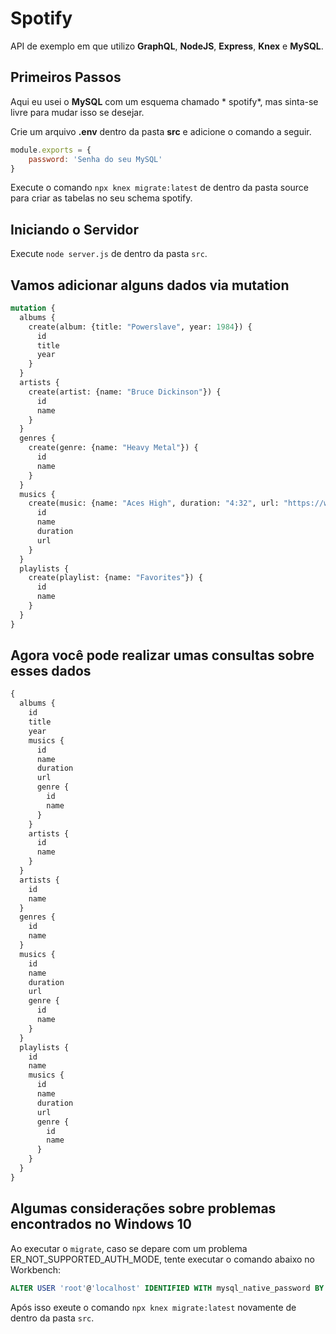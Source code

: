 # Spotify

API de exemplo em que utilizo **GraphQL**, **NodeJS**, **Express**, **Knex** e **MySQL**.

## Primeiros Passos

Aqui eu usei o **MySQL** com um esquema chamado * spotify*, mas sinta-se livre para mudar isso se desejar.

Crie um arquivo **.env** dentro da pasta **src** e adicione o comando a seguir.

```javascript
module.exports = {
    password: 'Senha do seu MySQL'
}
```

Execute o comando `npx knex migrate:latest` de dentro da pasta source para criar as tabelas no seu schema spotify.

## Iniciando o Servidor

Execute `node server.js` de dentro da pasta `src`.

## Vamos adicionar alguns dados via mutation

```graphql
mutation {
  albums {
    create(album: {title: "Powerslave", year: 1984}) {
      id
      title
      year
    }
  }
  artists {
    create(artist: {name: "Bruce Dickinson"}) {
      id
      name
    }
  }
  genres {
    create(genre: {name: "Heavy Metal"}) {
      id
      name
    }
  }
  musics {
    create(music: {name: "Aces High", duration: "4:32", url: "https://www.youtube.com/watch?v=Xg9aQvjMS60"}) {
      id
      name
      duration
      url
    }
  }
  playlists {
    create(playlist: {name: "Favorites"}) {
      id
      name
    }
  }
}
```

## Agora você pode realizar umas consultas sobre esses dados
```graphql
{
  albums {
    id
    title
    year
    musics {
      id
      name
      duration
      url
      genre {
        id
        name
      }
    }
    artists {
      id
      name
    }
  }
  artists {
    id
    name
  }
  genres {
    id
    name
  }
  musics {
    id
    name
    duration
    url
    genre {
      id
      name
    }
  }
  playlists {
    id
    name
    musics {
      id
      name
      duration
      url
      genre {
        id
        name
      }
    }
  }
}
```

## Algumas considerações sobre problemas encontrados no Windows 10

Ao executar o `migrate`, caso se depare com um problema ER_NOT_SUPPORTED_AUTH_MODE, tente executar o comando abaixo no Workbench:

```sql
ALTER USER 'root'@'localhost' IDENTIFIED WITH mysql_native_password BY 'root'
```

Após isso exeute o comando `npx knex migrate:latest` novamente de dentro da pasta `src`.